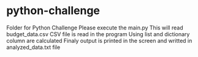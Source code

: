 # python-challenge
Folder for Python Challenge
Please execute the main.py
    This will read budget_data.csv
    CSV file is read in the program
    Using list and dictionary column are calculated
    Finaly output is printed in the screen and writted in analyzed_data.txt file
